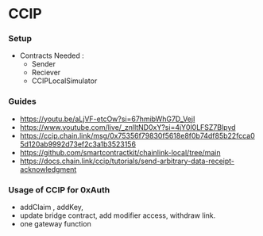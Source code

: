 # CCIP

### Setup

- Contracts Needed :
  - Sender
  - Reciever
  - CCIPLocalSimulator

### Guides

- https://youtu.be/aLjVF-etcOw?si=67hmibWhG7D_VejI
- https://www.youtube.com/live/_znlltND0xY?si=4jY0l0LFSZ7Blpyd
- https://ccip.chain.link/msg/0x75356f79830f5618e8f0b74df85b22fcca05d120ab9992d73ef2c3a1b3523156
- https://github.com/smartcontractkit/chainlink-local/tree/main
- https://docs.chain.link/ccip/tutorials/send-arbitrary-data-receipt-acknowledgment

### Usage of CCIP for 0xAuth

- addClaim , addKey,
- update bridge contract, add modifier access, withdraw link.
- one gateway function
